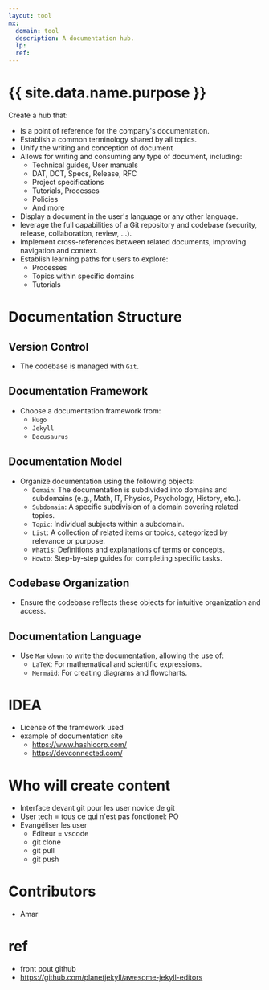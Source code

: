 ```yaml
---
layout: tool
mx:
  domain: tool
  description: A documentation hub.
  lp:
  ref:
---
```


# {{ site.data.name.purpose }}
Create a hub that:  

- Is a point of reference for the company's documentation.
- Establish a common terminology shared by all topics.
- Unify the writing and conception of document
- Allows for writing and consuming any type of document, including:
  - Technical guides, User manuals
  - DAT, DCT, Specs, Release, RFC
  - Project specifications
  - Tutorials, Processes
  - Policies
  - And more
- Display a document in the user's language or any other language.
- leverage the full capabilities of a Git repository and codebase (security, release, collaboration, review, ...).
- Implement cross-references between related documents, improving navigation and context.
- Establish learning paths for users to explore:
  - Processes
  - Topics within specific domains
  - Tutorials

# Documentation Structure

## Version Control
- The codebase is managed with `Git`.

## Documentation Framework
- Choose a documentation framework from:
  - `Hugo`
  - `Jekyll`
  - `Docusaurus`

## Documentation Model
- Organize documentation using the following objects:
  - `Domain`:  The documentation is subdivided into domains and subdomains (e.g., Math, IT, Physics, Psychology, History, etc.).
  - `Subdomain`:  A specific subdivision of a domain covering related topics.
  - `Topic`:  Individual subjects within a subdomain.
  - `List`:  A collection of related items or topics, categorized by relevance or purpose.
  - `Whatis`:  Definitions and explanations of terms or concepts.
  - `Howto`:  Step-by-step guides for completing specific tasks.

## Codebase Organization
- Ensure the codebase reflects these objects for intuitive organization and access.

## Documentation Language
- Use `Markdown`  to write the documentation, allowing the use of:
  - `LaTeX`:  For mathematical and scientific expressions.
  - `Mermaid`:  For creating diagrams and flowcharts.

# IDEA
- License of the framework used
- example of documentation site
  - https://www.hashicorp.com/
  - https://devconnected.com/
# Who will create content
- Interface devant git pour les user novice de git
- User tech = tous ce qui n'est pas fonctionel: PO
- Evangéliser les user
  - Editeur = vscode
  - git clone
  - git pull
  - git push

# Contributors
- Amar

# ref
- front pout github
- https://github.com/planetjekyll/awesome-jekyll-editors